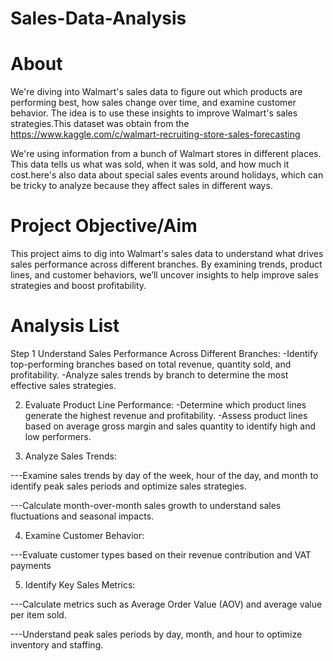# Sales-Data-Analysis
# About
We're diving into Walmart's sales data to figure out which products are performing best, how sales change over time, and examine customer behavior. The idea is to use these insights to improve Walmart's sales strategies.This dataset was obtain from the https://www.kaggle.com/c/walmart-recruiting-store-sales-forecasting

We're using information from a bunch of Walmart stores in different places. This data tells us what was sold, when it was sold, and how much it cost.here's also data about special sales events around holidays, which can be tricky to analyze because they affect sales in different ways.
# Project Objective/Aim
This project aims to dig into Walmart's sales data to understand what drives sales performance across different branches. By examining trends, product lines, and customer behaviors, we’ll uncover insights to help improve sales strategies and boost profitability.

# Analysis List
Step 1 Understand Sales Performance Across Different Branches:
   -Identify top-performing branches based on total revenue, quantity sold, and profitability.
   -Analyze sales trends by branch to determine the most effective sales strategies.

2. Evaluate Product Line Performance:
   -Determine which product lines generate the highest revenue and profitability.
   -Assess product lines based on average gross margin and sales quantity to identify high and low performers.

3. Analyze Sales Trends:
   
---Examine sales trends by day of the week, hour of the day, and month to identify peak sales periods and optimize sales strategies.

---Calculate month-over-month sales growth to understand sales fluctuations and seasonal impacts.

4. Examine Customer Behavior:
   
---Evaluate customer types based on their revenue contribution and VAT payments

5. Identify Key Sales Metrics:
    
---Calculate metrics such as Average Order Value (AOV) and average value per item sold.

---Understand peak sales periods by day, month, and hour to optimize inventory and staffing.
